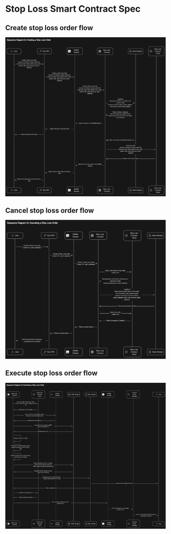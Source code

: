 # Stop Loss Smart Contract Spec

## Create stop loss order flow
![Sequence Diagram for Creating a Stop Loss Order](./eraser/assets/diagram-sl-create.png)

## Cancel stop loss order flow
![Sequence Diagram for Canceling a Stop Loss Order](./eraser/assets/diagram-sl-cancel.png)

## Execute stop loss order flow
![Sequence Diagram for Executing a Stop Loss Order](./eraser/assets/diagram-sl-exec.png)
